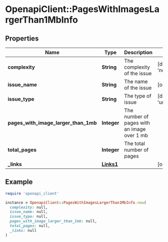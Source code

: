 # OpenapiClient::PagesWithImagesLargerThan1MbInfo

## Properties

| Name | Type | Description | Notes |
| ---- | ---- | ----------- | ----- |
| **complexity** | **String** | The complexity of the issue | [default to &#39;none&#39;] |
| **issue_name** | **String** | The name of the issue | [optional] |
| **issue_type** | **String** | The type of issue | [default to &#39;unknown&#39;] |
| **pages_with_image_larger_than_1mb** | **Integer** | The number of pages with an image over 1 mb |  |
| **total_pages** | **Integer** | The total number of pages |  |
| **_links** | [**Links1**](Links1.md) |  | [optional] |

## Example

```ruby
require 'openapi_client'

instance = OpenapiClient::PagesWithImagesLargerThan1MbInfo.new(
  complexity: null,
  issue_name: null,
  issue_type: null,
  pages_with_image_larger_than_1mb: null,
  total_pages: null,
  _links: null
)
```

